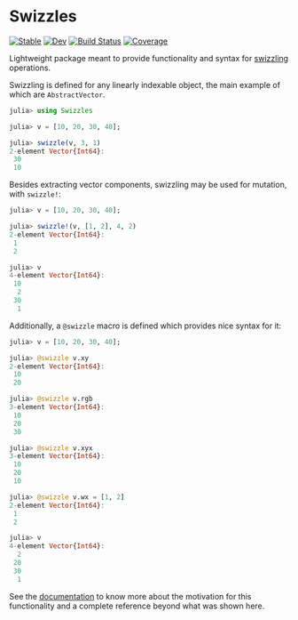 # Swizzles

[![Stable](https://img.shields.io/badge/docs-stable-blue.svg)](https://serenity4.github.io/Swizzles.jl/stable/)
[![Dev](https://img.shields.io/badge/docs-dev-blue.svg)](https://serenity4.github.io/Swizzles.jl/dev/)
[![Build Status](https://github.com/serenity4/Swizzles.jl/actions/workflows/CI.yml/badge.svg?branch=main)](https://github.com/serenity4/Swizzles.jl/actions/workflows/CI.yml?query=branch%3Amain)
[![Coverage](https://codecov.io/gh/serenity4/Swizzles.jl/branch/main/graph/badge.svg)](https://codecov.io/gh/serenity4/Swizzles.jl)

Lightweight package meant to provide functionality and syntax for [swizzling](https://en.wikipedia.org/wiki/Swizzling_(computer_graphics)) operations.

Swizzling is defined for any linearly indexable object, the main example of which are `AbstractVector`.

```julia
julia> using Swizzles

julia> v = [10, 20, 30, 40];

julia> swizzle(v, 3, 1)
2-element Vector{Int64}:
 30
 10
```

Besides extracting vector components, swizzling may be used for mutation, with `swizzle!`:

```julia
julia> v = [10, 20, 30, 40];

julia> swizzle!(v, [1, 2], 4, 2)
2-element Vector{Int64}:
 1
 2

julia> v
4-element Vector{Int64}:
 10
  2
 30
  1
```

Additionally, a `@swizzle` macro is defined which provides nice syntax for it:

```julia
julia> v = [10, 20, 30, 40];

julia> @swizzle v.xy
2-element Vector{Int64}:
 10
 20

julia> @swizzle v.rgb
3-element Vector{Int64}:
 10
 20
 30

julia> @swizzle v.xyx
3-element Vector{Int64}:
 10
 20
 10

julia> @swizzle v.wx = [1, 2]
2-element Vector{Int64}:
 1
 2

julia> v
4-element Vector{Int64}:
  2
 20
 30
  1
```

See the [documentation](https://serenity4.github.io/Swizzles.jl/dev/) to know more about the motivation for this functionality and a complete reference beyond what was shown here.
